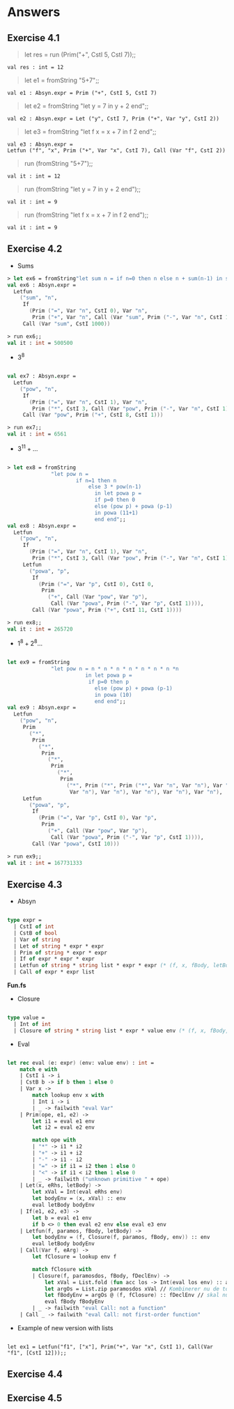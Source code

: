 # Answers 


## Exercise 4.1

>    let res = run (Prim("+", CstI 5, CstI 7));;
> 
    val res : int = 12

>    let e1 = fromString "5+7";;
> 
    val e1 : Absyn.expr = Prim ("+", CstI 5, CstI 7)

>    let e2 = fromString "let y = 7 in y + 2 end";;
> 
    val e2 : Absyn.expr = Let ("y", CstI 7, Prim ("+", Var "y", CstI 2))

>    let e3 = fromString "let f x = x + 7 in f 2 end";;
> 
    val e3 : Absyn.expr =
    Letfun ("f", "x", Prim ("+", Var "x", CstI 7), Call (Var "f", CstI 2))

>    run (fromString "5+7");;
> 
    val it : int = 12

>    run (fromString "let y = 7 in y + 2 end");;
> 
    val it : int = 9

>    run (fromString "let f x = x + 7 in f 2 end");;
> 
    val it : int = 9

## Exercise 4.2

* Sums 

``` Fsharp
> let ex6 = fromString"let sum n = if n=0 then n else n + sum(n-1) in sum 1000 end";;
val ex6 : Absyn.expr =
  Letfun
    ("sum", "n",
     If
       (Prim ("=", Var "n", CstI 0), Var "n",
        Prim ("+", Var "n", Call (Var "sum", Prim ("-", Var "n", CstI 1)))),
     Call (Var "sum", CstI 1000))

> run ex6;;
val it : int = 500500

```

* $3^8$

``` Fsharp

val ex7 : Absyn.expr =
  Letfun
    ("pow", "n",
     If
       (Prim ("=", Var "n", CstI 1), Var "n",
        Prim ("*", CstI 3, Call (Var "pow", Prim ("-", Var "n", CstI 1)))),
     Call (Var "pow", Prim ("+", CstI 8, CstI 1)))

> run ex7;;
val it : int = 6561

```

* $3^{11}+...$

``` Fsharp

> let ex8 = fromString 
              "let pow n =
                      if n=1 then n
                          else 3 * pow(n-1)
                            in let powa p = 
                            if p=0 then 0 
                            else (pow p) + powa (p-1)
                            in powa (11+1)
                            end end";; 
val ex8 : Absyn.expr =
  Letfun
    ("pow", "n",
     If
       (Prim ("=", Var "n", CstI 1), Var "n",
        Prim ("*", CstI 3, Call (Var "pow", Prim ("-", Var "n", CstI 1)))),
     Letfun
       ("powa", "p",
        If
          (Prim ("=", Var "p", CstI 0), CstI 0,
           Prim
             ("+", Call (Var "pow", Var "p"),
              Call (Var "powa", Prim ("-", Var "p", CstI 1)))),
        Call (Var "powa", Prim ("+", CstI 11, CstI 1))))

> run ex8;;
val it : int = 265720

```

* $1^{8}+2^8...$

``` Fsharp

let ex9 = fromString 
              "let pow n = n * n * n * n * n * n * n *n  
                         in let powa p = 
                          if p=0 then p 
                            else (pow p) + powa (p-1)
                            in powa (10) 
                            end end";;
val ex9 : Absyn.expr =
  Letfun
    ("pow", "n",
     Prim
       ("*",
        Prim
          ("*",
           Prim
             ("*",
              Prim
                ("*",
                 Prim
                   ("*", Prim ("*", Prim ("*", Var "n", Var "n"), Var "n"),
                    Var "n"), Var "n"), Var "n"), Var "n"), Var "n"),
     Letfun
       ("powa", "p",
        If
          (Prim ("=", Var "p", CstI 0), Var "p",
           Prim
             ("+", Call (Var "pow", Var "p"),
              Call (Var "powa", Prim ("-", Var "p", CstI 1)))),
        Call (Var "powa", CstI 10)))

> run ex9;;
val it : int = 167731333

```





## Exercise 4.3

* Absyn

``` Fsharp

type expr = 
  | CstI of int
  | CstB of bool
  | Var of string
  | Let of string * expr * expr
  | Prim of string * expr * expr
  | If of expr * expr * expr
  | Letfun of string * string list * expr * expr (* (f, x, fBody, letBody) *)
  | Call of expr * expr list

```

**Fun.fs** 

* Closure 


``` Fsharp

type value = 
  | Int of int
  | Closure of string * string list * expr * value env (* (f, x, fBody, fDeclEnv) *)

```

* Eval 

``` Fsharp

let rec eval (e: expr) (env: value env) : int =
    match e with
    | CstI i -> i
    | CstB b -> if b then 1 else 0
    | Var x ->
        match lookup env x with
        | Int i -> i
        | _ -> failwith "eval Var"
    | Prim(ope, e1, e2) ->
        let i1 = eval e1 env
        let i2 = eval e2 env

        match ope with
        | "*" -> i1 * i2
        | "+" -> i1 + i2
        | "-" -> i1 - i2
        | "=" -> if i1 = i2 then 1 else 0
        | "<" -> if i1 < i2 then 1 else 0
        | _ -> failwith ("unknown primitive " + ope)
    | Let(x, eRhs, letBody) ->
        let xVal = Int(eval eRhs env)
        let bodyEnv = (x, xVal) :: env
        eval letBody bodyEnv
    | If(e1, e2, e3) ->
        let b = eval e1 env
        if b <> 0 then eval e2 env else eval e3 env
    | Letfun(f, paramos, fBody, letBody) ->
        let bodyEnv = (f, Closure(f, paramos, fBody, env)) :: env
        eval letBody bodyEnv
    | Call(Var f, eArg) ->
        let fClosure = lookup env f

        match fClosure with
        | Closure(f, paramosdos, fBody, fDeclEnv) ->
            let xVal = List.fold (fun acc los -> Int(eval los env) :: acc) [] eArg // Vi skal nu folde over alle values, i stedet for den ene som den tog før
            let argOs = List.zip paramosdos xVal // Kombinerer nu de to lister ved hjælp af zip funktionen
            let fBodyEnv = argOs @ (f, fClosure) :: fDeclEnv // skal nu merges med de andre envs
            eval fBody fBodyEnv
        | _ -> failwith "eval Call: not a function"
    | Call _ -> failwith "eval Call: not first-order function"


```

* Example of new version with lists

``` F#

let ex1 = Letfun("f1", ["x"], Prim("+", Var "x", CstI 1), Call(Var "f1", [CstI 12]));;

```

## Exercise 4.4




## Exercise 4.5